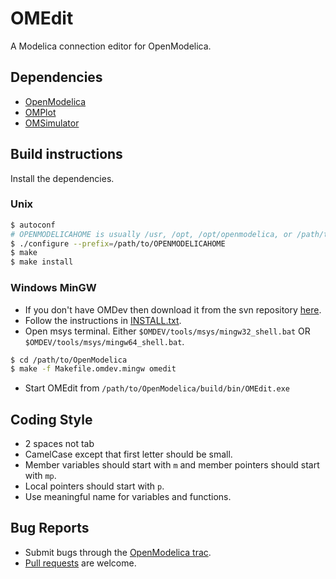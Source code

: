 # OMEdit
A Modelica connection editor for OpenModelica.

## Dependencies

- [OpenModelica](https://openmodelica.org)
- [OMPlot](../../../OMPlot)
- [OMSimulator](../../../OMSimulator)

## Build instructions

Install the dependencies.

### Unix
```bash
$ autoconf
# OPENMODELICAHOME is usually /usr, /opt, /opt/openmodelica, or /path/to/OpenModelica/build
$ ./configure --prefix=/path/to/OPENMODELICAHOME
$ make
$ make install
```

### Windows MinGW
- If you don't have OMDev then download it from the svn repository [here](https://openmodelica.org/svn/OpenModelicaExternal/trunk/tools/windows/OMDev).
- Follow the instructions in [INSTALL.txt](https://openmodelica.org/svn/OpenModelicaExternal/trunk/tools/windows/OMDev/INSTALL.txt).
- Open msys terminal. Either `$OMDEV/tools/msys/mingw32_shell.bat` OR `$OMDEV/tools/msys/mingw64_shell.bat`.
```bash
$ cd /path/to/OpenModelica
$ make -f Makefile.omdev.mingw omedit
```
- Start OMEdit from `/path/to/OpenModelica/build/bin/OMEdit.exe`

## Coding Style

- 2 spaces not tab
- CamelCase except that first letter should be small.
- Member variables should start with `m` and member pointers should start with `mp`.
- Local pointers should start with `p`.
- Use meaningful name for variables and functions.


## Bug Reports

- Submit bugs through the [OpenModelica trac](https://trac.openmodelica.org/OpenModelica/newticket).
- [Pull requests](../../pulls) are welcome.
